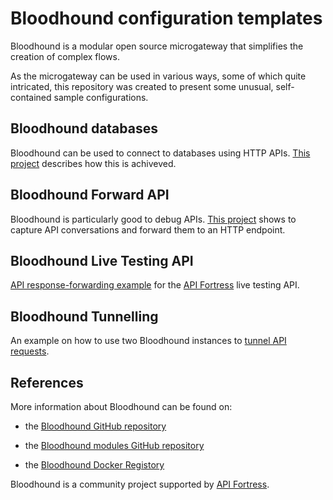 # Bloodhound configuration templates

Bloodhound is a modular open source microgateway that simplifies the creation of complex flows.

As the microgateway can be used in various ways, some of which quite intricated, this repository was created to present some unusual, self-contained sample configurations.

## Bloodhound databases

Bloodhound can be used to connect to databases using HTTP APIs. [This project](https://github.com/apifortress/bloodhound-templates/tree/master/bloodhound_databases) describes how this is achiveved.

## Bloodhound Forward API

Bloodhound is particularly good to debug APIs. [This project](https://github.com/apifortress/bloodhound-templates/tree/master/bloodhound_forward_api)
shows to capture API conversations and forward them to an HTTP endpoint.

## Bloodhound Live Testing API

[API response-forwarding example](https://github.com/apifortress/bloodhound-templates/tree/master/bloodhound_fortress_live_testing) for the [API Fortress](https://apifortress.com) live testing API.

## Bloodhound Tunnelling

An example on how to use two Bloodhound instances to [tunnel API requests](https://github.com/apifortress/bloodhound-templates/tree/master/bloodhound_tunnelling).

## References

More information about Bloodhound can be found on:

* the [Bloodhound GitHub repository](https://github.com/apifortress/bloodhound)

* the [Bloodhound modules GitHub repository](https://github.com/apifortress/bloodhound-modules)

* the [Bloodhound Docker Registory](https://hub.docker.com/r/apifortress/afthem)

Bloodhound is a community project supported by [API Fortress](https://apifortress.com).